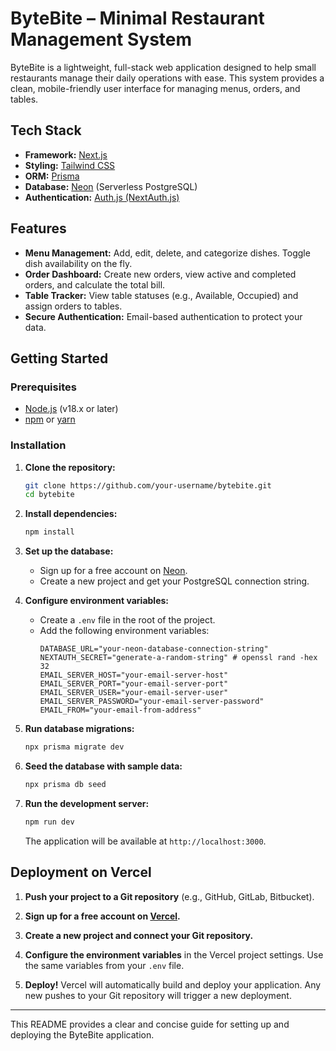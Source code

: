 # ByteBite – Minimal Restaurant Management System

ByteBite is a lightweight, full-stack web application designed to help small restaurants manage their daily operations with ease. This system provides a clean, mobile-friendly user interface for managing menus, orders, and tables.

## Tech Stack

- **Framework:** [Next.js](https://nextjs.org/)
- **Styling:** [Tailwind CSS](https://tailwindcss.com/)
- **ORM:** [Prisma](https://www.prisma.io/)
- **Database:** [Neon](https://neon.tech/) (Serverless PostgreSQL)
- **Authentication:** [Auth.js (NextAuth.js)](https://authjs.dev/)

## Features

- **Menu Management:** Add, edit, delete, and categorize dishes. Toggle dish availability on the fly.
- **Order Dashboard:** Create new orders, view active and completed orders, and calculate the total bill.
- **Table Tracker:** View table statuses (e.g., Available, Occupied) and assign orders to tables.
- **Secure Authentication:** Email-based authentication to protect your data.

## Getting Started

### Prerequisites

- [Node.js](https://nodejs.org/en/) (v18.x or later)
- [npm](https://www.npmjs.com/) or [yarn](https://yarnpkg.com/)

### Installation

1.  **Clone the repository:**
    ```bash
    git clone https://github.com/your-username/bytebite.git
    cd bytebite
    ```

2.  **Install dependencies:**
    ```bash
    npm install
    ```

3.  **Set up the database:**
    - Sign up for a free account on [Neon](https://neon.tech/).
    - Create a new project and get your PostgreSQL connection string.

4.  **Configure environment variables:**
    - Create a `.env` file in the root of the project.
    - Add the following environment variables:
      ```
      DATABASE_URL="your-neon-database-connection-string"
      NEXTAUTH_SECRET="generate-a-random-string" # openssl rand -hex 32
      EMAIL_SERVER_HOST="your-email-server-host"
      EMAIL_SERVER_PORT="your-email-server-port"
      EMAIL_SERVER_USER="your-email-server-user"
      EMAIL_SERVER_PASSWORD="your-email-server-password"
      EMAIL_FROM="your-email-from-address"
      ```

5.  **Run database migrations:**
    ```bash
    npx prisma migrate dev
    ```

6.  **Seed the database with sample data:**
    ```bash
    npx prisma db seed
    ```

7.  **Run the development server:**
    ```bash
    npm run dev
    ```

    The application will be available at `http://localhost:3000`.

## Deployment on Vercel

1.  **Push your project to a Git repository** (e.g., GitHub, GitLab, Bitbucket).

2.  **Sign up for a free account on [Vercel](https://vercel.com/).**

3.  **Create a new project and connect your Git repository.**

4.  **Configure the environment variables** in the Vercel project settings. Use the same variables from your `.env` file.

5.  **Deploy!** Vercel will automatically build and deploy your application. Any new pushes to your Git repository will trigger a new deployment.

---

This README provides a clear and concise guide for setting up and deploying the ByteBite application.